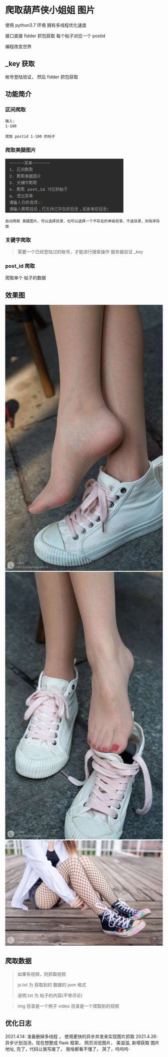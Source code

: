 # 爬取葫芦侠小姐姐 图片

使用  python3.7 环境
拥有多线程优化速度


接口直接 fidder 抓包获取 
每个帖子对应一个 postid 

编程改变世界


## _key 获取

帐号登陆验证， 然后 fidder 抓包获取

## 功能简介

### 区间爬取


```text
输入:
1-100 

爬取 postid 1-100 的帖子
```

### 爬取美腿图片
![menu.png](src/menu.png)

```text
自动爬取 美腿图片，可以选择目录，也可以选择一个不存在的单级目录，不选目录，则有序存放
```


### 关键字爬取

> 需要一个已经登陆过的帐号，才能进行搜索操作 
> 服务器验证 _key  




### post_id 爬取
爬取单个 帖子的数据



## 效果图

![1](src/img/wKgBOV6DBRaAU8vUAAD7zorTCcE030.jpg)
![2](src/img/wKgBOV6DBQuALWt7AAEkvBaMLdI039.jpg)
![3](src/img/wKgBOV6DBOCALapaAAHeG0lGdwM243.jpg)

## 爬取数据

> 如果有视频，则抓取视频
> 
> js.txt 为 获取到的 数据的 json 格式
> 
> 说明.txt 为 帖子的内容(不带评论)

> img 目录是一个例子
> video 目录是一个爬取到的视频


## 优化日志
2021.4.14:  准备删掉多线程 ， 使用更快的异步并发来实现图片抓取
2021.4.26:  异步计划泡汤，现在想整成 flask 框架， 网页浏览图片， 美滋滋, 新增获取 图片 地址,
    完了，代码让我写废了， 我啥都看不懂了， 哭了，呜呜呜·
